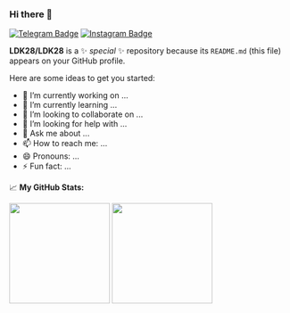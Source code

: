 ### Hi there 👋

[![Telegram Badge](https://img.shields.io/badge/-Telegram-0088cc?style=flat-square&logo=Telegram&logoColor=white)](https://t.me/DKey28)
[![Instagram Badge](https://img.shields.io/badge/-Instagram-e4405f?style=flat-square&logo=Instagram&logoColor=white)](https://instagram.com/l.d.k.28)

**LDK28/LDK28** is a ✨ _special_ ✨ repository because its `README.md` (this file) appears on your GitHub profile.

Here are some ideas to get you started:

- 🔭 I’m currently working on ...
- 🌱 I’m currently learning ...
- 👯 I’m looking to collaborate on ...
- 🤔 I’m looking for help with ...
- 💬 Ask me about ...
- 📫 How to reach me: ...
- 😄 Pronouns: ...
- ⚡ Fun fact: ...

📈 **My GitHub Stats:**

<p>
  <img height="180em" src="https://github-readme-stats.vercel.app/api?username=LDK28&show_icons=true&hide_border=true&&count_private=true&include_all_commits=true" />
  <img height="180em" src="https://github-readme-stats.vercel.app/api/top-langs/?username=LDK28&exclude_repo=KNN-Image-Classification&show_icons=true&hide_border=true&layout=compact&langs_count=8"/>
</p>
